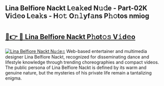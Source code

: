 ## Lina Belfiore Nackt L𝚎a𝚔ed N𝚞𝚍e - Part-02K Vi𝚍𝚎o L𝚎a𝚔s - H𝚘𝚝 O𝚗𝚕yf𝚊ns P𝚑𝚘tos nmiog

# <h2><a href="http://kf823a.oniu.top/?m=Lina+Belfiore+Nackt">🔗👉 🔴 Lina Belfiore Nackt P𝚑ot𝚘𝚜 V𝚒d𝚎o</a></h2>

[![Lina Belfiore Nackt Nu𝚍e𝚜](https://i.imgur.com/0qMVB7G.gif)](http://kf823a.oniu.top/?m=Lina+Belfiore+Nackt)
Web-based entertainer and multimedia designer Lina Belfiore Nackt, recognized for disseminating dance and lifestyle knowledge through trending choreographies and compact videos. The public persona of Lina Belfiore Nackt is defined by its warm and genuine nature, but the mysteries of his private life remain a tantalizing enigma.  
